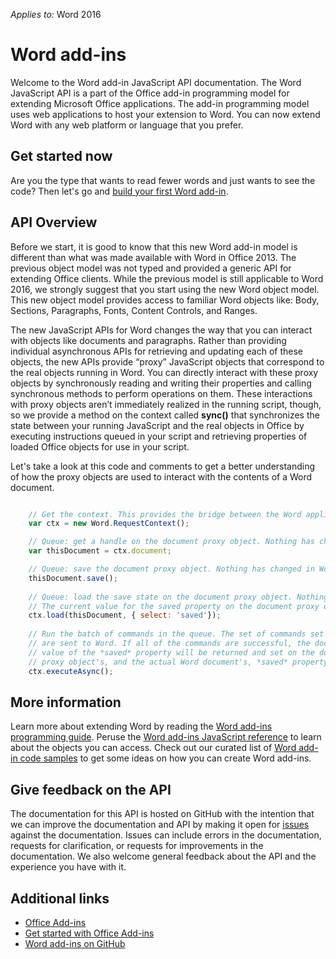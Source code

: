 *Applies to:* Word 2016

# Word add-ins

Welcome to the Word add-in JavaScript API documentation. The Word JavaScript API is a part of the Office add-in programming model for extending Microsoft Office applications. The add-in programming model uses web applications to host your extension to Word. You can now extend Word with any web platform or language that you prefer. 

## Get started now

Are you the type that wants to read fewer words and just wants to see the code? Then let's go and [build your first Word add-in](build-your-first-word-add-in.md). 

## API Overview

Before we start, it is good to know that this new Word add-in model is different than what was made available with Word in Office 2013. The previous object model was not typed and provided a generic API for extending Office clients. While the previous model is still applicable to Word 2016, we strongly suggest that you start using the new Word object model. This new object model provides access to familiar Word objects like: Body, Sections, Paragraphs, Fonts, Content Controls, and Ranges.

The new JavaScript APIs for Word changes the way that you can interact with objects like documents and paragraphs. Rather than providing individual asynchronous APIs for retrieving and updating each of these objects, the new APIs provide “proxy” JavaScript objects that correspond to the real objects running in Word.  You can directly interact with these proxy objects by synchronously reading and writing their properties and calling synchronous methods to perform operations on them.  These interactions with proxy objects aren’t immediately realized in the running script, though, so we provide a method on the context called **sync()** that synchronizes the state between your running JavaScript and the real objects in Office by executing instructions queued in your script and retrieving properties of loaded Office objects for use in your script.  

Let's take a look at this code and comments to get a better understanding of how the proxy objects are used to interact with the contents of a Word document.

```javascript

    // Get the context. This provides the bridge between the Word application and the add-in.
    var ctx = new Word.RequestContext();

    // Queue: get a handle on the document proxy object. Nothing has changed in Word.
    var thisDocument = ctx.document;

    // Queue: save the document proxy object. Nothing has changed in Word. 
    thisDocument.save();
    
    // Queue: load the save state on the document proxy object. Nothing has changed in Word. 
    // The current value for the saved property on the document proxy object is null.
    ctx.load(thisDocument, { select: 'saved'});
    
    // Run the batch of commands in the queue. The set of commands set on on the document proxy object
    // are sent to Word. If all of the commands are successful, the document will be saved and the
    // value of the *saved* property will be returned and set on the document proxy object. The document
    // proxy object's, and the actual Word document's, *saved* property will be in sync. 
    ctx.executeAsync();
```




## More information

Learn more about extending Word by reading the [Word add-ins programming guide](word-add-ins-programming-guide.md). Peruse the [Word add-ins JavaScript reference](word-add-ins-javascript-reference.md) to learn about the objects you can access. Check out our curated list of [Word add-in code samples](word-add-ins-code-samples.md) to get some ideas on how  you can create Word add-ins.

## Give feedback on the API

The documentation for this API is hosted on GitHub with the intention that we can improve the documentation and API by making it open for [issues](https://github.com/OfficeDev/office-js-docs/issues) against the documentation. Issues can include errors in the documentation, requests for clarification, or requests for improvements in the documentation. We also welcome general feedback about the API and the experience you have with it.

## Additional links

* [Office Add-ins](https://msdn.microsoft.com/en-us/library/office/jj220060.aspx)
* [Get started with Office Add-ins](http://dev.office.com/getting-started/addins)
* [Word add-ins on GitHub](https://github.com/OfficeDev?utf8=%E2%9C%93&query=Word)